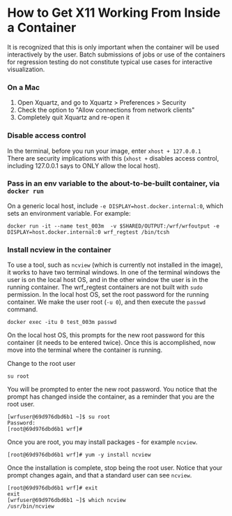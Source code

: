 # How to Get X11 Working From Inside a Container

It is recognized that this is only important when the container will be used interactively by the user. Batch submissions of jobs or use of the containers for
regression testing do not constitute typical use cases for interactive visualization.

### On a Mac
1. Open Xquartz, and go to Xquartz > Preferences > Security
2. Check the option to "Allow connections from network clients"
3. Completely quit Xquartz and re-open it

### Disable access control
In the terminal, before you run your image, enter `xhost + 127.0.0.1`   
There are security implications with this (`xhost +` disables access control, including 127.0.0.1 says to ONLY allow the local host).

### Pass in an env variable to the about-to-be-built container, via `docker run`
On a generic local host, include `-e DISPLAY=host.docker.internal:0`, which sets an environment variable. For example:
```
docker run -it --name test_003m  -v $SHARED/OUTPUT:/wrf/wrfoutput -e DISPLAY=host.docker.internal:0 wrf_regtest /bin/tcsh
```

### Install ncview in the container
To use a tool, such as `ncview` (which is currently not installed in the image), it works to have two terminal windows. In one of the terminal windows the 
user is on the local host OS, and in the other window the user is in the running container. The wrf_regtest containers are not built with `sudo` permission.
In the local host OS, set the root password for the running container. We make the user 
root (`-u 0`), and then execute the `passwd` command.
```
docker exec -itu 0 test_003m passwd
```
On the local host OS, this prompts for the new root password for this container (it needs to be entered twice).  Once this is accomplished, now move into the
terminal where the container is running.

Change to the root user
```
su root
```
You will be prompted to enter the new root password. You notice that the prompt has changed inside the container, as a reminder that you are the root user.
```
[wrfuser@69d976dbd6b1 ~]$ su root
Password: 
[root@69d976dbd6b1 wrf]# 
```

Once you are root, you may install packages - for example `ncview`.
```
[root@69d976dbd6b1 wrf]# yum -y install ncview
```

Once the installation is complete, stop being the root user. Notice that your prompt changes again, and that a standard user can see `ncview`.
```
[root@69d976dbd6b1 wrf]# exit
exit
[wrfuser@69d976dbd6b1 ~]$ which ncview
/usr/bin/ncview
```


